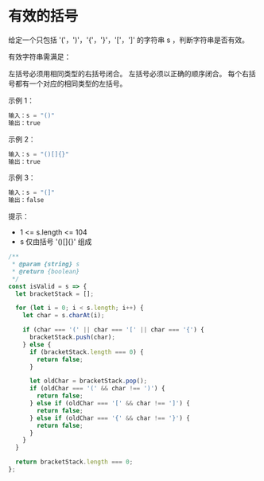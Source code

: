 # 有效的括号

给定一个只包括 '('，')'，'{'，'}'，'['，']' 的字符串 s ，判断字符串是否有效。

有效字符串需满足：

左括号必须用相同类型的右括号闭合。
左括号必须以正确的顺序闭合。
每个右括号都有一个对应的相同类型的左括号。

示例 1：

```js
输入：s = "()"
输出：true
```

示例 2：

```js
输入：s = "()[]{}"
输出：true
```

示例 3：

```js
输入：s = "(]"
输出：false
```

提示：

- 1 <= s.length <= 104
- s 仅由括号 '()[]{}' 组成

```js
/**
 * @param {string} s
 * @return {boolean}
 */
const isValid = s => {
  let bracketStack = [];

  for (let i = 0; i < s.length; i++) {
    let char = s.charAt(i);

    if (char === '(' || char === '[' || char === '{') {
      bracketStack.push(char);
    } else {
      if (bracketStack.length === 0) {
        return false;
      }

      let oldChar = bracketStack.pop();
      if (oldChar === '(' && char !== ')') {
        return false;
      } else if (oldChar === '[' && char !== ']') {
        return false;
      } else if (oldChar === '{' && char !== '}') {
        return false;
      }
    }
  }

  return bracketStack.length === 0;
};
```
